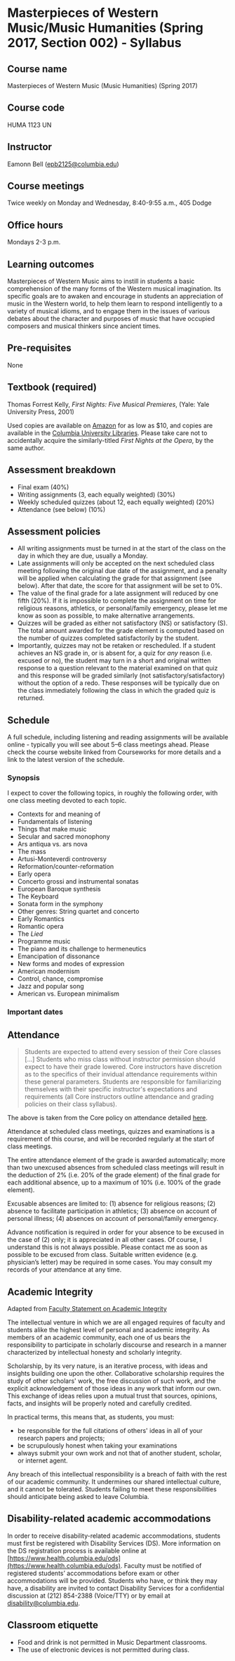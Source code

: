 # Masterpieces of Western Music/Music Humanities (Spring 2017, Section 002) - Syllabus

## Course name 

Masterpieces of Western Music (Music Humanities) (Spring 2017)

## Course code

HUMA 1123 UN

## Instructor

Eamonn Bell (<epb2125@columbia.edu>)

## Course meetings

Twice weekly on Monday and Wednesday, 8:40-9:55 a.m., 405 Dodge

## Office hours

Mondays 2-3 p.m.

## Learning outcomes

Masterpieces of Western Music aims to instill in students a basic comprehension of the many forms of the Western musical imagination. Its specific goals are to awaken and encourage in students an appreciation of music in the Western world, to help them learn to respond intelligently to a variety of musical idioms, and to engage them in the issues of various debates about the character and purposes of music that have occupied composers and musical thinkers since ancient times.


## Pre-requisites

None

## Textbook (required)

Thomas Forrest Kelly, _First Nights: Five Musical Premieres_, (Yale: Yale University Press, 2001)

Used copies are available on [Amazon](https://www.amazon.com/gp/offer-listing/0300091052/) for as low as $10, and copies are available in the [Columbia University Libraries](https://clio.columbia.edu/catalog/2603535). Please take care not to accidentally acquire the similarly-titled _First Nights at the Opera_, by the same author.

## Assessment breakdown

- Final exam (40%)
- Writing assignments (3, each equally weighted) (30%)
- Weekly scheduled quizzes (about 12, each equally weighted) (20%)
- Attendance (see below) (10%)

## Assessment policies

* All writing assignments must be turned in at the start of the class on the day in which they are due, usually a Monday.
* Late assignments will only be accepted on the next scheduled class meeting following the original due date of the assignment, and a penalty will be applied when calculating the grade for that assignment (see below). After that date, the score for that assignment will be set to 0%.
* The value of the final grade for a late assignment will reduced by one fifth (20%). If it is impossible to complete the assignment on time for religious reasons, athletics, or personal/family emergency, please let me know as soon as possible, to make alternative arrangements.
* Quizzes will be graded as either not satisfactory (NS) or satisfactory (S). The total amount awarded for the grade element is computed based on the number of quizzes completed satisfactorily by the student.
* Importantly, quizzes may not be retaken or rescheduled. If a student achieves an NS grade in, or is absent for, a quiz for _any_ reason (i.e. excused or no), the student may turn in a short and original written response to a question relevant to the material examined on that quiz and this response will be graded similarly (not satisfactory/satisfactory) without the option of a redo. These responses will be typically due on the class immediately following the class in which the graded quiz is returned.

## Schedule

A full schedule, including listening and reading assignments will be available online - typically you will see about 5–6 class meetings ahead. Please check the course website linked from Courseworks for more details and a link to the latest version of the schedule.

### Synopsis

I expect to cover the following topics, in roughly the following order, with one class meeting devoted to each topic.

- Contexts for and meaning of
- Fundamentals of listening
- Things that make music
- Secular and sacred monophony
- Ars antiqua vs. ars nova
- The mass
- Artusi-Monteverdi controversy
- Reformation/counter-reformation
- Early opera
- Concerto grossi and instrumental sonatas
- European Baroque synthesis
- The Keyboard
- Sonata form in the symphony
- Other genres: String quartet and concerto
- Early Romantics
- Romantic opera
- The _Lied_
- Programme music
- The piano and its challenge to hermeneutics
- Emancipation of dissonance
- New forms and modes of expression
- American modernism
- Control, chance, compromise
- Jazz and popular song
- American vs. European minimalism

### Important dates

## Attendance

> Students are expected to attend every session of their Core classes [...] Students who miss class without instructor permission should expect to have their grade lowered. Core instructors have discretion as to the specifics of their invidual attendance requirements within these general parameters. Students are responsible for familiarizing themselves with their specific instructor's expectations and requirements (all Core instructors outline attendance and grading policies on their class syllabus).

The above is taken from the Core policy on attendance detailed [here](https://www.college.columbia.edu/core/reg).

Attendance at scheduled class meetings, quizzes and examinations is a requirement of this course, and will be recorded regularly at the start of class meetings. 

The entire attendance element of the grade is awarded automatically; more than two unexcused absences from scheduled class meetings will result in the deduction of 2% (i.e. 20% of the grade element) of the final grade for each additional absence, up to a maximum of 10% (i.e. 100% of the grade element).

Excusable absences are limited to: (1) absence for religious reasons; (2) absence to facilitate participation in athletics; (3) absence on account of personal illness; (4) absences on account of personal/family emergency.

Advance notification is required in order for your absence to be excused in the case of (2) only; it is appreciated in all other cases. Of course, I understand this is not always possible. Please contact me as soon as possible to be excused from class. Suitable written evidence (e.g. physician’s letter) may be required in some cases. You may consult my records of your attendance at any time. 

## Academic Integrity
Adapted from [Faculty Statement on Academic Integrity](https://www.college.columbia.edu/academics/integrity-statement)

The intellectual venture in which we are all engaged requires of faculty and students alike the highest level of personal and academic integrity. As members of an academic community, each one of us bears the responsibility to participate in scholarly discourse and research in a manner characterized by intellectual honesty and scholarly integrity.

Scholarship, by its very nature, is an iterative process, with ideas and insights building one upon the other. Collaborative scholarship requires the study of other scholars' work, the free discussion of such work, and the explicit acknowledgement of those ideas in any work that inform our own. This exchange of ideas relies upon a mutual trust that sources, opinions, facts, and insights will be properly noted and carefully credited.

In practical terms, this means that, as students, you must:

* be responsible for the full citations of others' ideas in all of your research papers and projects;
* be scrupulously honest when taking your examinations
* always submit your own work and not that of another student, scholar, or internet agent.

Any breach of this intellectual responsibility is a breach of faith with the rest of our academic community. It undermines our shared intellectual culture, and it cannot be tolerated. Students failing to meet these responsibilities should anticipate being asked to leave Columbia.

## Disability-related academic accommodations

In order to receive disability-related academic accommodations, students must first be registered with Disability Services (DS). More information on the DS registration process is available online at [https://www.health.columbia.edu/ods](https://www.health.columbia.edu/ods). Faculty must be notified of registered students’ accommodations before exam or other accommodations will be provided. Students who have, or think they may have, a disability are invited to contact Disability Services for a confidential discussion at (212) 854-2388 (Voice/TTY) or by email at <disability@columbia.edu>.

## Classroom etiquette

* Food and drink is not permitted in Music Department classrooms.
* The use of electronic devices is not permitted during class.

